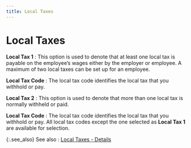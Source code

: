 ```yaml
---
title: Local Taxes
---
```


# Local Taxes


**Local Tax 1**
: This option is used to denote that at least one  local tax is payable on the employee’s wages either by the employer or  employee. A maximum of two local taxes can be set up for an employee.


**Local Tax Code**
: The local tax code identifies the local tax that  you withhold or pay.


**Local Tax 2**
: This option is used to denote that more than one  local tax is normally withheld or paid.


**Local Tax Code**
: The local tax code identifies the local tax that  you withhold or pay. All local tax codes except the one selected as **Local Tax 1** are available for selection.


{:.see_also}
See also
: [Local Taxes - Details]({{site.prl_baseurl}}/setup/local-taxes/local_taxes.html)
